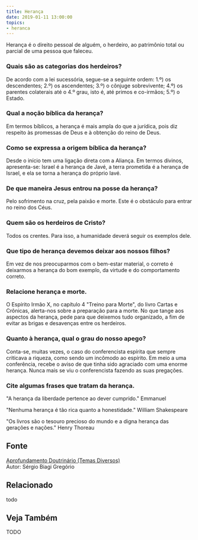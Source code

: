 ```yaml
---
title: Herança
date: 2019-01-11 13:00:00
topics: 
- heranca
---
```


Herança é o direito pessoal de alguém, o herdeiro, ao patrimônio total ou
parcial de uma pessoa que faleceu.

### Quais são as categorias dos herdeiros?
De acordo com a lei sucessória, segue-se a seguinte ordem: 1.º) os
descendentes; 2.º) os ascendentes; 3.º) o cônjuge sobrevivente; 4.º) os
parentes colaterais até o 4.º grau, isto é, até primos e co-irmãos; 5.º)
o Estado.

### Qual a noção bíblica da herança?
Em termos bíblicos, a herança é mais ampla do que a jurídica, pois diz
respeito às promessas de Deus e à obtenção do reino de Deus.

### Como se expressa a origem bíblica da herança?
Desde o início tem uma ligação direta com a Aliança. Em termos divinos,
apresenta-se: Israel é a herança de Javé, a terra prometida é a herança
de Israel, e ela se torna a herança do próprio Iavé.

### De que maneira Jesus entrou na posse da herança?
Pelo sofrimento na cruz, pela paixão e morte. Este é o obstáculo para
entrar no reino dos Céus.

### Quem são os herdeiros de Cristo?
Todos os crentes. Para isso, a humanidade deverá seguir os exemplos
dele.

### Que tipo de herança devemos deixar aos nossos filhos?
Em vez de nos preocuparmos com o bem-estar material, o correto é
deixarmos a herança do bom exemplo, da virtude e do comportamento
correto.

### Relacione herança e morte.

O Espírito Irmão X, no capítulo 4 "Treino para Morte", do livro Cartas
e Crônicas, alerta-nos sobre a preparação para a morte. No que tange
aos aspectos da herança, pede para que deixemos tudo organizado, a fim
de evitar as brigas e desavenças entre os herdeiros.

### Quanto à herança, qual o grau do nosso apego?
Conta-se, muitas vezes, o caso do conferencista espírita que sempre
criticava a riqueza, como sendo um incômodo ao espírito. Em meio a uma
conferência, recebe o aviso de que tinha sido agraciado com uma enorme
herança. Nunca mais se viu o conferencista fazendo as suas pregações.
### Cite algumas frases que tratam da herança.

"A herança da liberdade pertence ao dever cumprido." Emmanuel

"Nenhuma herança é tão rica quanto a honestidade." William Shakespeare

"Os livros são o tesouro precioso do mundo e a digna herança das
gerações e nações." Henry Thoreau

## Fonte
[Aprofundamento Doutrinário (Temas Diversos)](https://sites.google.com/view/aprofundamentodoutrinario/herança)  
Autor: Sérgio Biagi Gregório



## Relacionado
todo

## Veja Também
TODO


